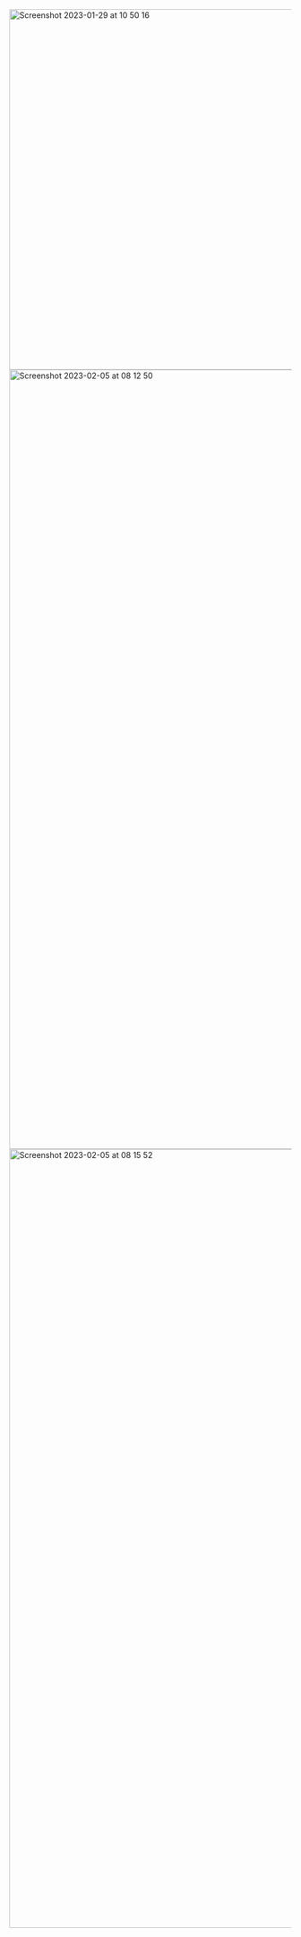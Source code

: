 <img width="642" alt="Screenshot 2023-01-29 at 10 50 16" src="https://user-images.githubusercontent.com/95253429/215338178-0374c89f-1c58-4bde-86be-3d637675aea4.png">
<img width="1388" alt="Screenshot 2023-02-05 at 08 12 50" src="https://user-images.githubusercontent.com/95253429/216825773-c3632b08-d7f4-4be7-997e-52211a10ef44.png">
<img width="1387" alt="Screenshot 2023-02-05 at 08 15 52" src="https://user-images.githubusercontent.com/95253429/216825776-ace74e22-eb51-4355-a063-03a7586593c4.png">
